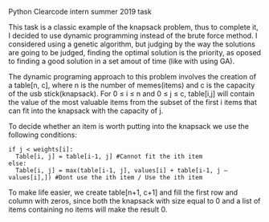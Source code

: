 Python Clearcode intern summer 2019 task

This task is a classic example of the knapsack problem, thus to complete it, I decided to use dynamic programming instead of the brute force method. I considered using a genetic algorithm, but judging by the way the solutions are going to be judged, finding the optimal solution is the priority, as oposed to finding a good solution in a set amout of time (like with using GA).

The dynamic programing approach to this problem involves the creation of a table[n, c], where n is the number of memes(items) and c is the capacity of the usb stick(knapsack). For 0 ≤ i ≤ n and 0 ≤ j ≤ c, table[i,j] will contain the value of the most valuable items from the subset of the first i items that can fit into the knapsack with the capacity of j.

To decide whether an item is worth putting into the knapsack we use the following conditions:
```
if j < weights[i]:
  Table[i, j] = table[i-1, j] #Cannot fit the ith item
else:
  Table[i, j] = max(table[i-1, j], values[i] + table[i-1, j – values[i],]) #Dont use the ith item / Use the ith item
```
To make life easier, we create table[n+1, c+1] and fill the first row and column with zeros, since both the knapsack with size equal to 0 and a list of items containing no items will make the result 0.
